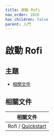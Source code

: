 ```yaml
---
title: 啟動 Rofi
nav_order: 1020
has_children: false
parent: 入門
---
```



# 啟動 Rofi




## 主題

* [相關文件](#相關文件)




## 相關文件

| 相關文件 |
| ------- |
| Rofi / [Quickstart](https://github.com/davatorium/rofi#quickstart) |
